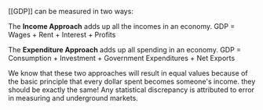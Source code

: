 [[GDP]] can be measured in two ways:

The **Income Approach** adds up all the incomes in an economy.
GDP = Wages + Rent + Interest + Profits

The **Expenditure Approach** adds up all spending in an economy.
GDP = Consumption + Investment + Government Expenditures + Net Exports

We know that these two approaches will result in equal values because of the basic principle that every dollar spent becomes someone's income. they should be exactly the same! Any statistical discrepancy is attributed to error in measuring and underground markets.